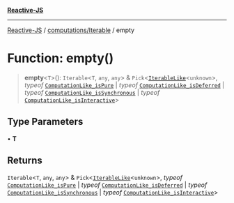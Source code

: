 [**Reactive-JS**](../../../README.md)

***

[Reactive-JS](../../../README.md) / [computations/Iterable](../README.md) / empty

# Function: empty()

> **empty**\<`T`\>(): `Iterable`\<`T`, `any`, `any`\> & `Pick`\<[`IterableLike`](../../interfaces/IterableLike.md)\<`unknown`\>, *typeof* [`ComputationLike_isPure`](../../variables/ComputationLike_isPure.md) \| *typeof* [`ComputationLike_isDeferred`](../../variables/ComputationLike_isDeferred.md) \| *typeof* [`ComputationLike_isSynchronous`](../../variables/ComputationLike_isSynchronous.md) \| *typeof* [`ComputationLike_isInteractive`](../../variables/ComputationLike_isInteractive.md)\>

## Type Parameters

• **T**

## Returns

`Iterable`\<`T`, `any`, `any`\> & `Pick`\<[`IterableLike`](../../interfaces/IterableLike.md)\<`unknown`\>, *typeof* [`ComputationLike_isPure`](../../variables/ComputationLike_isPure.md) \| *typeof* [`ComputationLike_isDeferred`](../../variables/ComputationLike_isDeferred.md) \| *typeof* [`ComputationLike_isSynchronous`](../../variables/ComputationLike_isSynchronous.md) \| *typeof* [`ComputationLike_isInteractive`](../../variables/ComputationLike_isInteractive.md)\>
